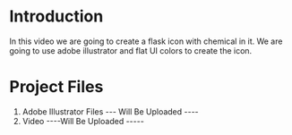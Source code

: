 # Introduction

In this video we are going to create a flask icon with chemical in it. We are going to use adobe illustrator and flat UI colors to create the icon.

# Project Files

1. Adobe Illustrator Files
--- Will Be Uploaded ----
2. Video 
----Will Be Uploaded -----

